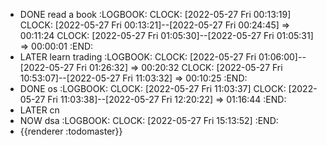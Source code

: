 - DONE read a book
  :LOGBOOK:
  CLOCK: [2022-05-27 Fri 00:13:19]
  CLOCK: [2022-05-27 Fri 00:13:21]--[2022-05-27 Fri 00:24:45] =>  00:11:24
  CLOCK: [2022-05-27 Fri 01:05:30]--[2022-05-27 Fri 01:05:31] =>  00:00:01
  :END:
- LATER learn trading
  :LOGBOOK:
  CLOCK: [2022-05-27 Fri 01:06:00]--[2022-05-27 Fri 01:26:32] =>  00:20:32
  CLOCK: [2022-05-27 Fri 10:53:07]--[2022-05-27 Fri 11:03:32] =>  00:10:25
  :END:
- DONE os
  :LOGBOOK:
  CLOCK: [2022-05-27 Fri 11:03:37]
  CLOCK: [2022-05-27 Fri 11:03:38]--[2022-05-27 Fri 12:20:22] =>  01:16:44
  :END:
- LATER cn
- NOW dsa
  :LOGBOOK:
  CLOCK: [2022-05-27 Fri 15:13:52]
  :END:
- {{renderer :todomaster}}